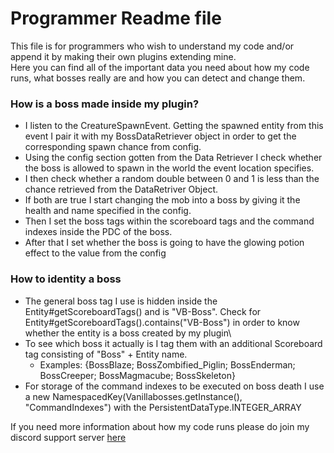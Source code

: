 # Programmer Readme file
This file is for programmers who wish to understand my code and/or append it by making their own plugins extending mine.\
Here you can find all of the important data you need about how my code runs, what bosses really are and how you can detect and change them.

### How is a boss made inside my plugin?
 - I listen to the CreatureSpawnEvent. Getting the spawned entity from this event I pair it with my BossDataRetriever object in order to get the corresponding spawn chance from config.
 - Using the config section gotten from the Data Retriever I check whether the boss is allowed to spawn in the world the event location specifies.
 - I then check whether a random double between 0 and 1 is less than the chance retrieved from the DataRetriver Object.
 - If both are true I start changing the mob into a boss by giving it the health and name specified in the config.
 - Then I set the boss tags within the scoreboard tags and the command indexes inside the PDC of the boss.
 - After that I set whether the boss is going to have the glowing potion effect to the value from the config

### How to identity a boss
 - The general boss tag I use is hidden inside the Entity#getScoreboardTags() and is "VB-Boss". Check for Entity#getScoreboardTags().contains("VB-Boss") in order to know whether the entity is a boss created by my plugin\
 - To see which boss it actually is I tag them with an additional Scoreboard tag consisting of "Boss" + Entity name.
    - Examples: {BossBlaze; BossZombified_Piglin; BossEnderman; BossCreeper; BossMagmacube; BossSkeleton}
 - For storage of the command indexes to be executed on boss death I use a new NamespacedKey(Vanillabosses.getInstance(), "CommandIndexes") with the PersistentDataType.INTEGER_ARRAY


If you need more information about how my code runs please do join my discord support server [here](https://discord.gg/stAd5ccDZT)
